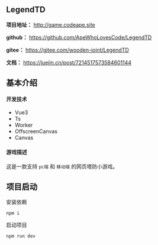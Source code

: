 ## LegendTD

**项目地址：** http://game.codeape.site

**github：** https://github.com/ApeWhoLovesCode/LegendTD

**gitee：** https://gitee.com/wooden-joint/LegendTD

**文档：** https://juejin.cn/post/7214517573584601144

## 基本介绍

#### 开发技术 

- Vue3
- Ts
- Worker
- OffscreenCanvas
- Canvas 

#### 游戏描述

这是一款支持 `pc端` 和 `移动端` 的网页塔防小游戏。

## 项目启动

安装依赖
```
npm i
```

启动项目
```
npm run dev
```